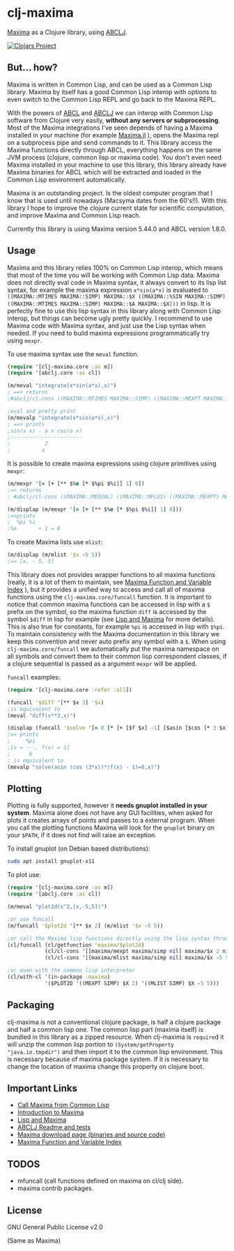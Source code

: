 # clj-maxima

[Maxima](https://maxima.sourceforge.io/) as a Clojure library, using [ABCLJ](https://github.com/lsevero/abclj).

[![Clojars Project](https://img.shields.io/clojars/v/org.clojars.lsevero/clj-maxima.svg)](https://clojars.org/org.clojars.lsevero/clj-maxima)

## But... how?

Maxima is written in Common Lisp, and can be used as a Common Lisp library.
Maxima by itself has a good Common Lisp interop with options to even switch to the Common Lisp REPL and go back to the Maxima REPL.

With the powers of [ABCL](https://abcl.org/) and [ABCLJ](https://github.com/lsevero/abclj) we can interop with Common Lisp software from Clojure very easily, **without any servers or subprocessing**.
Most of the Maxima integrations I've seen depends of having a Maxima installed in your machine (for example [Maxima.jl](https://github.com/nsmith5/Maxima.jl) ), opens the Maxima repl on a subprocess pipe and send commands to it.
This library access the Maxima functions directly through ABCL, everything happens on the same JVM process (clojure, common lisp or maxima code).
You don't even need Maxima installed in your machine to use this library, this library already have Maxima binaries for ABCL which will be extracted and loaded in the Common Lisp environment automatically.

Maxima is an outstanding project. Is the oldest computer program that I know that is used until nowadays (Macsyma dates from the 60's!!).
With this library I hope to improve the clojure current state for scientific computation, and improve Maxima and Common Lisp reach.

Currently this library is using Maxima version 5.44.0 and ABCL version 1.8.0.

## Usage

Maxima and this library relies 100% on Common Lisp interop, which means that most of the time you will be working with Common Lisp data.
Maxima does not directly eval code in Maxima syntax, it always convert to its lisp list syntax, for example the maxima expression `x*sin(a*x)` is evaluated to `((MAXIMA::MTIMES MAXIMA::SIMP) MAXIMA::$X ((MAXIMA::%SIN MAXIMA::SIMP) ((MAXIMA::MTIMES MAXIMA::SIMP) MAXIMA::$A MAXIMA::$X)))` in lisp.
It is perfectly fine to use this lisp syntax in this library along with Common Lisp interop, but things can become ugly pretty quickly.
I recommend to use Maxima code with Maxima syntax, and just use the Lisp syntax when needed.
If you need to build maxima expressions programmatically try using `mexpr`.


To use maxima syntax use the `meval` function.

```clojure
(require '[clj-maxima.core :as m])
(require '[abclj.core :as cl])

(m/meval "integrate(x*sin(a*x),x)")
; ==> returns
;#abclj/cl-cons ((MAXIMA::MTIMES MAXIMA::SIMP) ((MAXIMA::MEXPT MAXIMA::SIMP) MAXIMA::$A -2) ((MAXIMA::MPLUS MAXIMA::SIMP) ((MAXIMA::MTIMES MAXIMA::SIMP) -1 MAXIMA::$A MAXIMA::$X ((MAXIMA::%COS MAXIMA::SIMP) ((MAXIMA::MTIMES MAXIMA::SIMP) MAXIMA::$A MAXIMA::$X))) ((MAXIMA::%SIN MAXIMA::SIMP) ((MAXIMA::MTIMES MAXIMA::SIMP) MAXIMA::$A MAXIMA::$X))))

;eval and pretty print
(m/mevalp "integrate(x*sin(a*x),x)")
; ==> prints
;sin(a x) - a x cos(a x)
;-----------------------
;           2
;          a
```

It is possible to create maxima expressions using clojure primitives using `mexpr`:
```clojure
(m/mexpr '[= [+ [** $%e [* $%pi $%i]] 1] 0])
;=> returns
; #abclj/cl-cons ((MAXIMA::MEQUAL) ((MAXIMA::MPLUS) ((MAXIMA::MEXPT) MAXIMA::$%E ((MAXIMA::MTIMES) MAXIMA::$%PI MAXIMA::$%I)) 1) 0)

(m/displap (m/mexpr '[= [+ [** $%e [* $%pi $%i]] 1] 0]))
;=>prints
;  %pi %i
;%e       + 1 = 0
```

To create Maxima lists use `mlist`:
```clojure
(m/displap (m/mlist '$x -5 5))
;=> [x, - 5, 5]
```

This library does not provides wrapper functions to all maxima functions (really, it is a lot of them to maintain, see [Maxima Function and Variable Index](https://maxima.sourceforge.io/docs/manual/maxima_363.html#Function-and-Variable-Index)
), but it provides a unified way to access and call all of maxima functions using the `clj-maxima.core/funcall` function.
It is important to notice that common maxima functions can be accessed in lisp with a `$` prefix on the symbol, so the maxima function `diff` is accessed by the symbol `$diff` in lisp for example (see [Lisp and Maxima](https://maxima.sourceforge.io/docs/manual/maxima_165.html#Lisp-and-Maxima) for more details). This is also true for constants, for example `%pi` is accessed in lisp with `$%pi`.
To maintain consistency with the Maxima documentation in this library we keep this convention and never auto prefix any symbol with a `$`.
When using `clj-maxima.core/funcall` we automatically put the maxima namespace on all symbols and convert them to their common lisp correspondent classes, if a clojure sequential is passed as a argument `mexpr` will be applied.

`funcall` examples:
```clojure
(require '[clj-maxima.core :refer :all])

(funcall '$diff '[** $x 3] '$x)
;is equivalent to
(meval "diff(x**3,x)")

(displap (funcall '$solve '[= 0 [* [+ [$f $x] -1] [$asin [$cos [* 3 $x]]]]] '$x))
;=> prints
;     %pi
;[x = ---, f(x) = 1]
;      6
; is equivalent to
(mevalp "solve(asin (cos (3*x))*(f(x) - 1)=0,x)")
```


## Plotting

Plotting is fully supported, however it **needs gnuplot installed in your system**.
Maxima alone does not have any GUI facilities, when asked for plots it creates arrays of points and passes to a external program.
When you call the plotting functions Maxima will look for the `gnuplot` binary on your `$PATH`, if it does not find will raise an exception.

To install gnuplot (on Debian based distributions):
```bash
sudo apt install gnuplot-x11
```

To plot use:
```clojure
(require '[clj-maxima.core :as m])
(require '[abclj.core :as cl])

(m/meval "plot2d(x^2,[x,-5,5])")

;or use funcall
(m/funcall '$plot2d '[** $x 2] (m/mlist '$x -5 5))

;or call the Maxima lisp functions directly using the lisp syntax through abcl java api
(cl/funcall (cl/getfunction 'maxima/$plot2d)
            (cl/cl-cons '[[maxima/mexpt maxima/simp nil] maxima/$x 2 nil])
            (cl/cl-cons '[[maxima/mlist maxima/simp nil] maxima/$x -5 5 nil]))

;or even with the common lisp interpreter
(cl/with-cl '(in-package :maxima)
            '($PLOT2D '((MEXPT SIMP) $X 2) '((MLIST SIMP) $X -5 5)))
```

## Packaging

clj-maxima is not a conventional clojure package, is half a clojure package and half a common lisp one.
The common lisp part (maxima itself) is bundled in this library as a zipped resource.
When clj-maxima is `require`d it will unzip the common lisp portion to `(System/getProperty "java.io.tmpdir")` and then import it to the common lisp environment.
This is necessary because of maxima package system. If it is necessary to change the location of maxima change this property on clojure boot.


## Important Links

* [Call Maxima from Common Lisp](https://niitsuma.hatenadiary.org/entry/20080328/1226706399)
* [Introduction to Maxima](https://maxima.sourceforge.io/docs/manual/intromax.html)
* [Lisp and Maxima](https://maxima.sourceforge.io/docs/manual/maxima_165.html#Lisp-and-Maxima)
* [ABCLJ Readme and tests](https://github.com/lsevero/abclj)
* [Maxima download page (binaries and source code)](https://maxima.sourceforge.io/download.html)
* [Maxima Function and Variable Index](https://maxima.sourceforge.io/docs/manual/maxima_363.html#Function-and-Variable-Index)

## TODOS

* mfuncall (call functions defined on maxima on cl/clj side).
* maxima contrib packages.

## License

GNU General Public License v2.0

(Same as Maxima)
